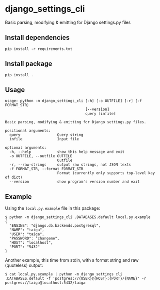 django_settings_cli
===============
Basic parsing, modifying & emitting for Django settings.py files

## Install dependencies

    pip install -r requirements.txt

## Install package

    pip install .

## Usage

    usage: python -m django_settings_cli [-h] [-o OUTFILE] [-r] [-f FORMAT_STR]
                                         [--version]
                                         query [infile]
    
    Basic parsing, modifying & emitting for Django settings.py files.
    
    positional arguments:
      query                 Query string
      infile                Input file
    
    optional arguments:
      -h, --help            show this help message and exit
      -o OUTFILE, --outfile OUTFILE
                            Outfile
      -r, --raw-strings     output raw strings, not JSON texts
      -f FORMAT_STR, --format FORMAT_STR
                            Format (currently only supports top-level key of dict)
      --version             show program's version number and exit


## Example

Using the `local.py.example` file in this package:

    $ python -m django_settings_cli .DATABASES.default local.py.example
    {
      "ENGINE": "django.db.backends.postgresql",
      "NAME": "taiga",
      "USER": "taiga",
      "PASSWORD": "changeme",
      "HOST": "localhost",
      "PORT": "5432"
    }

Another example, this time from stdin, with a format string and raw (quoteless) output:

    $ cat local.py.example | python -m django_settings_cli .DATABASES.default -f 'postgres://{USER}@{HOST}:{PORT}/{NAME}' -r
    postgres://taiga@localhost:5432/taiga
